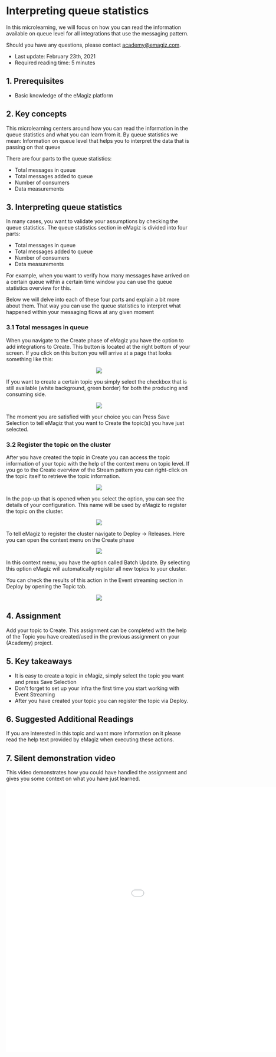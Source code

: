 # Interpreting queue statistics

In this microlearning, we will focus on how you can read the information available on queue level for all integrations that use the messaging pattern.

Should you have any questions, please contact academy@emagiz.com.

- Last update: February 23th, 2021
- Required reading time: 5 minutes

## 1. Prerequisites
- Basic knowledge of the eMagiz platform

## 2. Key concepts
This microlearning centers around how you can read the information in the queue statistics and what you can learn from it.
By queue statistics we mean: Information on queue level that helps you to interpret the data that is passing on that queue

There are four parts to the queue statistics:
- Total messages in queue
- Total messages added to queue
- Number of consumers
- Data measurements

## 3. Interpreting queue statistics

In many cases, you want to validate your assumptions by checking the queue statistics. The queue statistics section in eMagiz is divided into four parts:

- Total messages in queue
- Total messages added to queue
- Number of consumers
- Data measurements

For example, when you want to verify how many messages have arrived on a certain queue within a certain time window you can use the queue statistics overview for this.

Below we will delve into each of these four parts and explain a bit more about them. 
That way you can use the queue statistics to interpret what happened within your messaging flows at any given moment

### 3.1 Total messages in queue

When you navigate to the Create phase of eMagiz you have the option to add integrations to Create. This button is located at the right bottom of your screen.
If you click on this button you will arrive at a page that looks something like this:

<p align="center"><img src="../../img/microlearning/ml-create-your-topic--add-integrations.png"></p>

If you want to create a certain topic you simply select the checkbox that is still available (white background, green border) for both the producing and consuming side.

<p align="center"><img src="../../img/microlearning/ml-create-your-topic--add-integrations-selected.png"></p>

The moment you are satisfied with your choice you can Press Save Selection to tell eMagiz that you want to Create the topic(s) you have just selected.

### 3.2 Register the topic on the cluster

After you have created the topic in Create you can access the topic information of your topic with the help of the context menu on topic level.
If you go to the Create overview of the Stream pattern you can right-click on the topic itself to retrieve the topic information.

<p align="center"><img src="../../img/microlearning/ml-create-your-topic--es-create-topic-info.png"></p>

In the pop-up that is opened when you select the option, you can see the details of your configuration. This name will be used by eMagiz to register the topic on the cluster.

<p align="center"><img src="../../img/microlearning/ml-create-your-topic--es-create-topic-info-pop-up.png"></p>

To tell eMagiz to register the cluster navigate to Deploy -> Releases. Here you can open the context menu on the Create phase

<p align="center"><img src="../../img/microlearning/ml-create-your-topic--es-deploy-context-menu-create-phase.png"></p>

In this context menu, you have the option called Batch Update. By selecting this option eMagiz will automatically register all new topics to your cluster.

You can check the results of this action in the Event streaming section in Deploy by opening the Topic tab.

<p align="center"><img src="../../img/microlearning/ml-create-your-topic--es-deploy-event-streaming-config-topic-tab.png"></p>


## 4. Assignment

Add your topic to Create. This assignment can be completed with the help of the Topic you have created/used in the previous assignment on your (Academy) project.

## 5. Key takeaways

- It is easy to create a topic in eMagiz, simply select the topic you want and press Save Selection
- Don't forget to set up your infra the first time you start working with Event Streaming
- After you have created your topic you can register the topic via Deploy.

## 6. Suggested Additional Readings

If you are interested in this topic and want more information on it please read the help text provided by eMagiz when executing these actions.

## 7. Silent demonstration video

This video demonstrates how you could have handled the assignment and gives you some context on what you have just learned.

<iframe width="1280" height="720" src="../../vid/microlearning/microlearning-create-your-topic.mp4" frameborder="0" allow="accelerometer; autoplay; clipboard-write; encrypted-media; gyroscope; picture-in-picture" allowfullscreen></iframe>